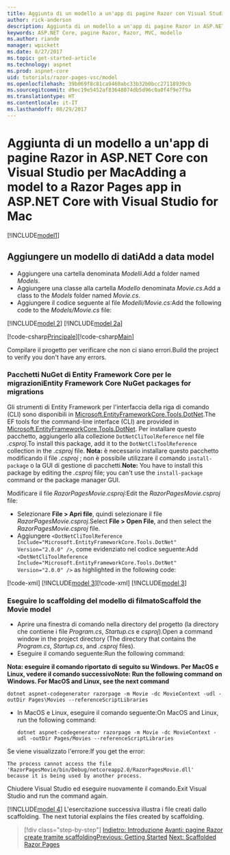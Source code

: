 ```yaml
---
title: Aggiunta di un modello a un'app di pagine Razor con Visual Studio per Mac
author: rick-anderson
description: Aggiunta di un modello a un'app di pagine Razor in ASP.NET Core con Visual Studio per Mac
keywords: ASP.NET Core, pagine Razor, Razor, MVC, modello
ms.author: riande
manager: wpickett
ms.date: 8/27/2017
ms.topic: get-started-article
ms.technology: aspnet
ms.prod: aspnet-core
uid: tutorials/razor-pages-vsc/model
ms.openlocfilehash: 39b069f8c81ca9460abc33b32b0bcc27118939cb
ms.sourcegitcommit: d9ec19e5452af83648074db5d96c0a0f4f9e7f9a
ms.translationtype: HT
ms.contentlocale: it-IT
ms.lasthandoff: 08/29/2017
---
```

# <a name="adding-a-model-to-a-razor-pages-app-in-aspnet-core-with-visual-studio-for-mac"></a><span data-ttu-id="c5a5b-104">Aggiunta di un modello a un'app di pagine Razor in ASP.NET Core con Visual Studio per Mac</span><span class="sxs-lookup"><span data-stu-id="c5a5b-104">Adding a model to a Razor Pages app in ASP.NET Core with Visual Studio for Mac</span></span>

[!INCLUDE[model1](../../includes/RP/model1.md)]

## <a name="add-a-data-model"></a><span data-ttu-id="c5a5b-105">Aggiungere un modello di dati</span><span class="sxs-lookup"><span data-stu-id="c5a5b-105">Add a data model</span></span>

* <span data-ttu-id="c5a5b-106">Aggiungere una cartella denominata *Modelli*.</span><span class="sxs-lookup"><span data-stu-id="c5a5b-106">Add a folder named *Models*.</span></span>
* <span data-ttu-id="c5a5b-107">Aggiungere una classe alla cartella *Modello* denominata *Movie.cs*.</span><span class="sxs-lookup"><span data-stu-id="c5a5b-107">Add a class to the *Models* folder named *Movie.cs*.</span></span>
* <span data-ttu-id="c5a5b-108">Aggiungere il codice seguente al file *Modelli/Movie.cs*:</span><span class="sxs-lookup"><span data-stu-id="c5a5b-108">Add the following code to the *Models/Movie.cs* file:</span></span>

[!INCLUDE[model 2](../../includes/RP/model2.md)]
[!INCLUDE[model 2a](../../includes/RP/model2a.md)]

<span data-ttu-id="c5a5b-109">[!code-csharp[Principale](../../tutorials/razor-pages/razor-pages-start/sample/RazorPagesMovie/Startup.cs?name=snippet_ConfigureServices2&highlight=3-6)]</span><span class="sxs-lookup"><span data-stu-id="c5a5b-109">[!code-csharp[Main](../../tutorials/razor-pages/razor-pages-start/sample/RazorPagesMovie/Startup.cs?name=snippet_ConfigureServices2&highlight=3-6)]</span></span>

<span data-ttu-id="c5a5b-110">Compilare il progetto per verificare che non ci siano errori.</span><span class="sxs-lookup"><span data-stu-id="c5a5b-110">Build the project to verify you don't have any errors.</span></span>

### <a name="entity-framework-core-nuget-packages-for-migrations"></a><span data-ttu-id="c5a5b-111">Pacchetti NuGet di Entity Framework Core per le migrazioni</span><span class="sxs-lookup"><span data-stu-id="c5a5b-111">Entity Framework Core NuGet packages for migrations</span></span>

<span data-ttu-id="c5a5b-112">Gli strumenti di Entity Framework per l'interfaccia della riga di comando (CLI) sono disponibili in [Microsoft.EntityFrameworkCore.Tools.DotNet](https://www.nuget.org/packages/Microsoft.EntityFrameworkCore.Tools.DotNet).</span><span class="sxs-lookup"><span data-stu-id="c5a5b-112">The EF tools for the command-line interface (CLI) are provided in [Microsoft.EntityFrameworkCore.Tools.DotNet](https://www.nuget.org/packages/Microsoft.EntityFrameworkCore.Tools.DotNet).</span></span> <span data-ttu-id="c5a5b-113">Per installare questo pacchetto, aggiungerlo alla collezione `DotNetCliToolReference` nel file *.csproj*.</span><span class="sxs-lookup"><span data-stu-id="c5a5b-113">To install this package, add it to the `DotNetCliToolReference` collection in the *.csproj* file.</span></span> <span data-ttu-id="c5a5b-114">**Nota:** è necessario installare questo pacchetto modificando il file *.csproj* ; non è possibile utilizzare il comando `install-package` o la GUI di gestione di pacchetti.</span><span class="sxs-lookup"><span data-stu-id="c5a5b-114">**Note:** You have to install this package by editing the *.csproj* file; you can't use the `install-package` command or the package manager GUI.</span></span>

<span data-ttu-id="c5a5b-115">Modificare il file *RazorPagesMovie.csproj*:</span><span class="sxs-lookup"><span data-stu-id="c5a5b-115">Edit the *RazorPagesMovie.csproj* file:</span></span>

* <span data-ttu-id="c5a5b-116">Selezionare **File > Apri file**, quindi selezionare il file *RazorPagesMovie.csproj*.</span><span class="sxs-lookup"><span data-stu-id="c5a5b-116">Select **File > Open File**, and then select the *RazorPagesMovie.csproj* file.</span></span>
* <span data-ttu-id="c5a5b-117">Aggiungere `<DotNetCliToolReference Include="Microsoft.EntityFrameworkCore.Tools.DotNet" Version="2.0.0" />`, come evidenziato nel codice seguente:</span><span class="sxs-lookup"><span data-stu-id="c5a5b-117">Add `<DotNetCliToolReference Include="Microsoft.EntityFrameworkCore.Tools.DotNet" Version="2.0.0" />` as highlighted in the following code:</span></span>

<span data-ttu-id="c5a5b-118">[!code-xml[](../../tutorials/razor-pages/razor-pages-start/sample/RazorPagesMovie/RazorPagesMovie.cli.csproj?highlight=10)] [!INCLUDE[model 3](../../includes/RP/model3.md)]</span><span class="sxs-lookup"><span data-stu-id="c5a5b-118">[!code-xml[](../../tutorials/razor-pages/razor-pages-start/sample/RazorPagesMovie/RazorPagesMovie.cli.csproj?highlight=10)] [!INCLUDE[model 3](../../includes/RP/model3.md)]</span></span>

<a name="scaffold"></a>
### <a name="scaffold-the-movie-model"></a><span data-ttu-id="c5a5b-119">Eseguire lo scaffolding del modello di filmato</span><span class="sxs-lookup"><span data-stu-id="c5a5b-119">Scaffold the Movie model</span></span>

* <span data-ttu-id="c5a5b-120">Aprire una finestra di comando nella directory del progetto (la directory che contiene i file *Program.cs*, *Startup.cs* e *csproj*).</span><span class="sxs-lookup"><span data-stu-id="c5a5b-120">Open a command window in the project directory (The directory that contains the *Program.cs*, *Startup.cs*, and *.csproj* files).</span></span>
* <span data-ttu-id="c5a5b-121">Eseguire il comando seguente:</span><span class="sxs-lookup"><span data-stu-id="c5a5b-121">Run the following command:</span></span>

<span data-ttu-id="c5a5b-122">**Nota: eseguire il comando riportato di seguito su Windows. Per MacOS e Linux, vedere il comando successivo**</span><span class="sxs-lookup"><span data-stu-id="c5a5b-122">**Note: Run the following command on Windows. For MacOS and Linux, see the next command**</span></span>

  ```console
  dotnet aspnet-codegenerator razorpage -m Movie -dc MovieContext -udl -outDir Pages\Movies --referenceScriptLibraries
  ```

* <span data-ttu-id="c5a5b-123">In MacOS e Linux, eseguire il comando seguente:</span><span class="sxs-lookup"><span data-stu-id="c5a5b-123">On MacOS and Linux, run the following command:</span></span>

  ```console
  dotnet aspnet-codegenerator razorpage -m Movie -dc MovieContext -udl -outDir Pages/Movies --referenceScriptLibraries
  ```

<span data-ttu-id="c5a5b-124">Se viene visualizzato l'errore:</span><span class="sxs-lookup"><span data-stu-id="c5a5b-124">If you get the error:</span></span>
  ```
  The process cannot access the file 
 'RazorPagesMovie/bin/Debug/netcoreapp2.0/RazorPagesMovie.dll' 
  because it is being used by another process.
  ```

<span data-ttu-id="c5a5b-125">Chiudere Visual Studio ed eseguire nuovamente il comando.</span><span class="sxs-lookup"><span data-stu-id="c5a5b-125">Exit Visual Studio and run the command again.</span></span>

[!INCLUDE[model 4](../../includes/RP/model4.md)]<span data-ttu-id="c5a5b-126"> L'esercitazione successiva illustra i file creati dallo scaffolding.</span><span class="sxs-lookup"><span data-stu-id="c5a5b-126"> The next tutorial explains the files created by scaffolding.</span></span>

>[!div class="step-by-step"]
<span data-ttu-id="c5a5b-127">[Indietro: Introduzione](xref:tutorials/razor-pages-vsc/razor-pages-start)
[Avanti: pagine Razor create tramite scaffolding](xref:tutorials/razor-pages/page)</span><span class="sxs-lookup"><span data-stu-id="c5a5b-127">[Previous: Getting Started](xref:tutorials/razor-pages-vsc/razor-pages-start)
[Next: Scaffolded Razor Pages](xref:tutorials/razor-pages/page)</span></span>
